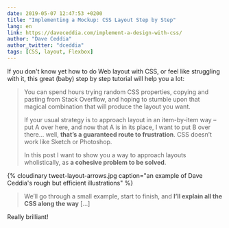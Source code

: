 ```yaml
---
date: 2019-05-07 12:47:53 +0200
title: "Implementing a Mockup: CSS Layout Step by Step"
lang: en
link: https://daveceddia.com/implement-a-design-with-css/
author: "Dave Ceddia"
author_twitter: "dceddia"
tags: [CSS, layout, Flexbox]
---
```


If you don't know yet how to do Web layout with CSS, or feel like struggling with it, this great (baby) step by step tutorial will help you a lot:

> You can spend hours trying random CSS properties, copying and pasting from Stack Overflow, and hoping to stumble upon that magical combination that will produce the layout you want.
> 
> If your usual strategy is to approach layout in an item-by-item way – put A over here, and now that A is in its place, I want to put B over there… well, **that’s a guaranteed route to frustration**. CSS doesn’t work like Sketch or Photoshop.
> 
> In this post I want to show you a way to approach layouts wholistically, as **a cohesive problem to be solved**.

{% cloudinary tweet-layout-arrows.jpg caption="an example of Dave Ceddia's rough but efficient illustrations" %}

> We’ll go through a small example, start to finish, and **I’ll explain all the CSS along the way** […]

Really brilliant!
